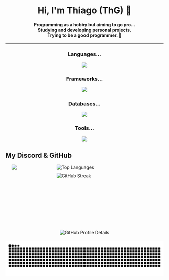 <h1 align="center"> Hi, I'm Thiago (ThG) 🧩 </h1>
<h4 align="center">	
	Programming as a hobby but aiming to go pro... </br>
	Studying and developing personal projects. </br>
	Trying to be a good programmer. 🧃
</h4>

---

<div align="center">

  ### Languages...
  <img src="https://skillicons.dev/icons?i=py,java,html,css,js" />

  ### Frameworks...
  <img src="https://skillicons.dev/icons?i=django,nodejs" />

  ### Databases...
  <img src="https://skillicons.dev/icons?i=mysql,sqlite,mongodb,postgres" />

  ### Tools...
  <img src="https://skillicons.dev/icons?i=git,github,docker,aws,vscode" />

</div>

## My Discord & GitHub
<div style="display: flex; flex-direction: column; align-items: center;">
  <div style="display: flex; flex-direction: row; gap: 10px; flex-wrap: wrap; justify-content: center;">
    <a href="https://discord.com/users/584941534315675676">
      <img
        style="min-width: 134px; max-height: 134px;"
        width="320"
        src="https://lanyard.kyrie25.dev/api/584941534315675676?bg=00000&animatedDecoration=true&hideNameplate=false&theme=dark&waveSpotifyColor=58B200&waveColor=58B200&imgStyle=square&gradient=46e55b-91e25d-d5e55e-f5c54e&hideProfile=false"
      />
    </a>
    <div style="display: flex; flex-direction: column; gap: 10px;">
      <img 
        style="min-width: 134px; max-height: 134px;"
        width="320"
        alt="Top Languages" 
        src="https://github-readme-stats.vercel.app/api/top-langs/?username=ithiagodev&layout=compact&langs_count=20&theme=chartreuse-dark"
      />
      <img
        style="min-width: 160px;"
        height="160"
        alt="GitHub Streak"
        src="https://github-readme-streak-stats-eight.vercel.app/?user=ithiagodev&theme=chartreuse_dark&hide_border=true&date_format=M%20j%5B%2C%20Y%5D"
      />
    </div>
  </div>
  
  <div style="margin-top: 20px;">
    <img
      width="730"
      alt="GitHub Profile Details"
      src="http://github-profile-summary-cards.vercel.app/api/cards/profile-details?username=ithiagodev&theme=chartreuse_dark"
    />
  </div>

  <div style="margin-top: 20px;">
    <img src="https://raw.githubusercontent.com/ithiagodev/ithiagodev/output/snake.svg" alt="Snake animation" />
  </div>

</div>
